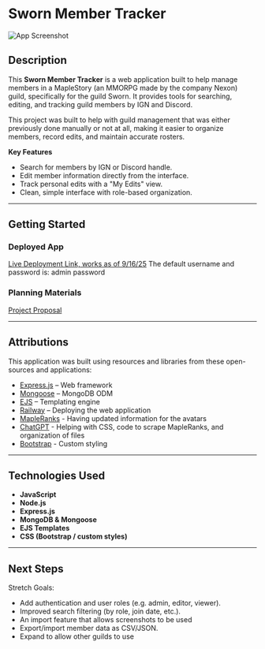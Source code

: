 # Sworn Member Tracker

![App Screenshot](https://media.discordapp.net/attachments/1192937757966868612/1417503542368927795/image.png?ex=68cab88c&is=68c9670c&hm=de8a42ed175fdca2f0a5206055569be7a87e9e82a4798068154134ba62425421&=&format=webp&quality=lossless&width=1604&height=972)

## Description

This **Sworn Member Tracker** is a web application built to help manage members in a MapleStory (an MMORPG made by the company Nexon) guild, specifically for the guild Sworn. It provides tools for searching, editing, and tracking guild members by IGN and Discord.

This project was built to help with guild management that was either previously done manually or not at all, making it easier to organize members, record edits, and maintain accurate rosters.

**Key Features**

- Search for members by IGN or Discord handle.
- Edit member information directly from the interface.
- Track personal edits with a "My Edits" view.
- Clean, simple interface with role-based organization.

---

## Getting Started

### Deployed App

[Live Deployment Link, works as of 9/16/25](https://maplestory-sworn-member-tracker-production.up.railway.app/roster)
The default username and password is:
admin
password

### Planning Materials

[Project Proposal](https://trello.com/b/7hbCnHqI/men-stack-crud-app-project-maplestory-guild-input)

---

## Attributions

This application was built using resources and libraries from these open-sources and applications:

- [Express.js](https://expressjs.com/) – Web framework
- [Mongoose](https://mongoosejs.com/) – MongoDB ODM
- [EJS](https://ejs.co/) – Templating engine
- [Railway](https://railway.com/) – Deploying the web application
- [MapleRanks](https://mapleranks.com/) - Having updated information for the avatars
- [ChatGPT](https://chatgpt.com/) - Helping with CSS, code to scrape MapleRanks, and organization of files
- [Bootstrap](https://getbootstrap.com/) - Custom styling

---

## Technologies Used

- **JavaScript**
- **Node.js**
- **Express.js**
- **MongoDB & Mongoose**
- **EJS Templates**
- **CSS (Bootstrap / custom styles)**

---

## Next Steps

Stretch Goals:

- Add authentication and user roles (e.g. admin, editor, viewer).
- Improved search filtering (by role, join date, etc.).
- An import feature that allows screenshots to be used
- Export/import member data as CSV/JSON.
- Expand to allow other guilds to use
